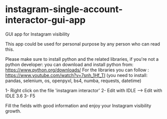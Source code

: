 # instagram-single-account-interactor-gui-app
GUI app for Instagram visibility

This app could be used for personal purpose by any person who can read this.

Please make sure to install python and the related libraries, if you're not a python developer: 
you can download and install python from: https://www.python.org/downloads/
For the libraries you can follow : https://www.youtube.com/watch?v=7snh_1Hf_TI (you need to install: pandas, selenium, os, openpyxl, bs4, numba, requests, datetime)

1- Right click on the file 'instagram interactor'
2- Edit with IDLE --> Edit with IDLE 3.6
3- F5

Fill the fields with good information and enjoy your Instagram visibility growth.
